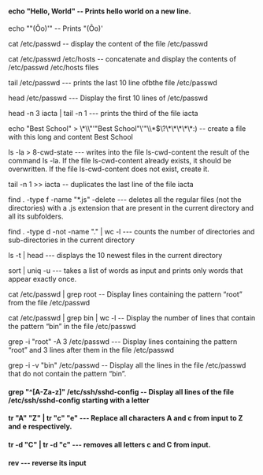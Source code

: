 


#### echo "Hello, World" -- Prints hello world on a new line.

echo "\"(Ôo)'"  -- Prints "(Ôo)'

cat /etc/passwd -- display the content of the file /etc/passwd


cat /etc/passwd /etc/hosts -- concatenate and display the contents of /etc/passwd /etc/hosts files


tail /etc/passwd --- prints the last 10 line ofbthe file /etc/passwd


head /etc/passwd --- Display the first 10 lines of /etc/passwd


head -n 3 iacta | tail -n 1 --- prints the third of the file iacta


echo "Best School" > \\\*\\\\"'\"Best School\"\\\'"\\\\\*\$\\\?\\*\\\*\\\*\\\*\\\*\:\) -- create a file with this long and content Best School

ls -la > 8-cwd-state --- writes into the file ls-cwd-content the result of the command ls -la. If the file ls-cwd-content already exists, it should be overwritten. If the file ls-cwd-content does not exist, create it.


tail -n 1 >> iacta  -- duplicates the last line of the file iacta

find . -type f -name "*.js" -delete --- deletes all the regular files (not the directories) with a .js extension that are present in the current directory and all its subfolders.

find . -type d -not -name "." | wc -l --- counts the number of directories and sub-directories in the current directory

ls -t | head --- displays the 10 newest files in the current directory

sort | uniq -u --- takes a list of words as input and prints only words that appear exactly once.

cat /etc/passwd | grep root -- Display lines containing the pattern “root” from the file /etc/passwd


cat /etc/passwd | grep bin | wc -l -- Display the number of lines that contain the pattern “bin” in the file /etc/passwd


grep -i  "root" -A 3 /etc/passwd --- Display lines containing the pattern “root” and 3 lines after them in the file /etc/passwd


grep -i -v "bin" /etc/passwd -- Display all the lines in the file /etc/passwd that do not contain the pattern “bin”.


#### grep "^[A-Za-z]" /etc/ssh/sshd-config -- Display all lines of the file /etc/ssh/sshd-config starting with a letter

#### tr "A" "Z" | tr "c" "e" --- Replace all characters A and c from input to Z and e respectively.
	

#### tr -d "C" | tr -d "c" --- removes all letters c and C from input.

#### rev --- reverse its input
